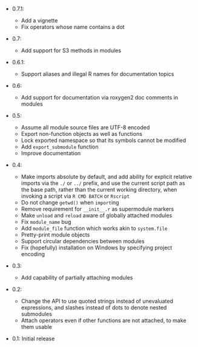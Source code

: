 * 0.7.1:
    * Add a vignette
    * Fix operators whose name contains a dot

* 0.7:
    * Add support for S3 methods in modules

* 0.6.1:
    * Support aliases and illegal R names for documentation topics

* 0.6:
    * Add support for documentation via roxygen2 doc comments in modules

* 0.5:
    * Assume all module source files are UTF-8 encoded
    * Export non-function objects as well as functions
    * Lock exported namespace so that its symbols cannot be modified
    * Add `export_submodule` function
    * Improve documentation

* 0.4:
    * Make imports absolute by default, and add ability for explicit relative
      imports via the `./` or `../` prefix, and use the current script path as
      the base path, rather than the current working directory, when invoking a
      script via `R CMD BATCH` or `Rscript`
    * Do not change `getwd()` when `import`ing
    * Remove requirement for `__init__.r` as supermodule markers
    * Make `unload` and `reload` aware of globally attached modules
    * Fix `module_name` bug
    * Add `module_file` function which works akin to `system.file`
    * Pretty-print module objects
    * Support circular dependencies between modules
    * Fix (hopefully) installation on Windows by specifying project encoding

* 0.3:
    * Add capability of partially attaching modules

* 0.2:
    * Change the API to use quoted strings instead of unevaluated
      expressions, and slashes instead of dots to denote nested submodules
    * Attach operators even if other functions are not attached, to make them
      usable

* 0.1: Initial release
